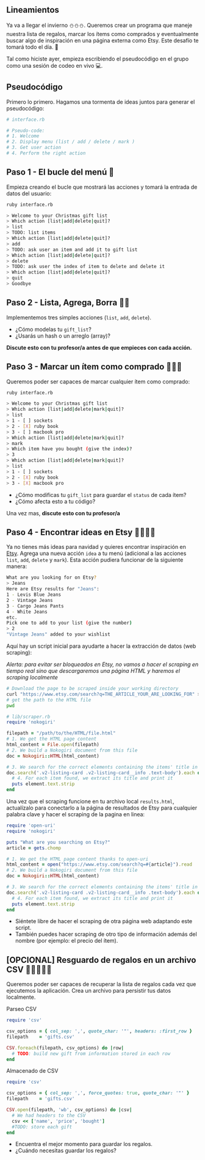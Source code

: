## Lineamientos

Ya va a llegar el invierno ⛄⛄⛄. Queremos crear un programa que maneje nuestra lista de regalos, marcar los ítems como comprados y eventualmente buscar algo de inspiración en una página externa como Etsy. Este desafío te tomará todo el día. 🎁

Tal como hiciste ayer, empieza escribiendo el pseudocódigo en el grupo como una sesión de codeo en vivo 💻.

## Pseudocódigo

Primero lo primero. Hagamos una tormenta de ideas juntos para generar el pseudocódigo:

```ruby
# interface.rb

# Pseudo-code:
# 1. Welcome
# 2. Display menu (list / add / delete / mark )
# 3. Get user action
# 4. Perform the right action
```

## Paso 1 - El bucle del menú  🎁

Empieza creando el bucle que mostrará las acciones y tomará la entrada de datos del usuario:

```bash
ruby interface.rb

> Welcome to your Christmas gift list
> Which action [list|add|delete|quit]?
> list
> TODO: list items
> Which action [list|add|delete|quit]?
> add
> TODO: ask user an item and add it to gift list
> Which action [list|add|delete|quit]?
> delete
> TODO: ask user the index of item to delete and delete it
> Which action [list|add|delete|quit]?
> quit
> Goodbye
```

## Paso 2 - Lista, Agrega, Borra 🎁🎁

Implementemos tres simples acciones (`list`, `add`, `delete`).

- ¿Cómo modelas tu `gift_list`?
- ¿Usarás un hash o un arreglo (array)?

**Discute esto con tu profesor/a antes de que empieces con cada acción.**

## Paso 3 - Marcar un ítem como comprado  🎁🎁🎁

Queremos poder ser capaces de marcar cualquier ítem como comprado:


```bash
ruby interface.rb

> Welcome to your Christmas gift list
> Which action [list|add|delete|mark|quit]?
> list
> 1 - [ ] sockets
> 2 - [X] ruby book
> 3 - [ ] macbook pro
> Which action [list|add|delete|mark|quit]?
> mark
> Which item have you bought (give the index)?
> 3
> Which action [list|add|delete|mark|quit]?
> list
> 1 - [ ] sockets
> 2 - [X] ruby book
> 3 - [X] macbook pro
```

- ¿Cómo modificas tu `gift_list` para guardar el `status` de cada ítem?
- ¿Cómo afecta esto a tu código?

Una vez mas, **discute esto con tu profesor/a**

## Paso 4 - Encontrar ideas en Etsy 🎁🎁🎁🎁

Ya no tienes más ideas para navidad y quieres encontrar inspiración en [Etsy](https://www.etsy.com). Agrega una nueva acción `idea` a tu menú (adicional a las acciones `list`, `add`, `delete` y `mark`). Esta acción pudiera funcionar de la siguiente manera:

```bash
What are you looking for on Etsy?
> Jeans
Here are Etsy results for "Jeans":
1 - Levis Blue Jeans
2 - Vintage Jeans
3 - Cargo Jeans Pants
4 - White Jeans
etc.
Pick one to add to your list (give the number)
> 2
"Vintage Jeans" added to your wishlist
```
Aquí hay un script inicial para ayudarte a hacer la extracción de datos (web scraping):

_Alerta: para evitar ser bloqueados en Etsy, no vamos a hacer el scraping en tiempo real sino que descargaremos una página HTML y haremos el scraping localmente_

```bash
# Download the page to be scraped inside your working directory
curl "https://www.etsy.com/search?q=THE_ARTICLE_YOUR_ARE_LOOKING_FOR" > results.html
# get the path to the HTML file
pwd
```
```ruby
# lib/scraper.rb
require 'nokogiri'

filepath = "/path/to/the/HTML/file.html"
# 1. We get the HTML page content
html_content = File.open(filepath)
# 2. We build a Nokogiri document from this file
doc = Nokogiri::HTML(html_content)

# 3. We search for the correct elements containing the items' title in our HTML doc
doc.search('.v2-listing-card .v2-listing-card__info .text-body').each do |element|
  # 4. For each item found, we extract its title and print it
  puts element.text.strip
end
```

Una vez que el scraping funcione en tu archivo local  `results.html`, actualízalo para conectarlo a la página de resultados de Etsy para cualquier palabra clave y hacer el scraping de la pagina en linea:

```ruby
require 'open-uri'
require 'nokogiri'

puts "What are you searching on Etsy?"
article = gets.chomp

# 1. We get the HTML page content thanks to open-uri
html_content = open("https://www.etsy.com/search?q=#{article}").read
# 2. We build a Nokogiri document from this file
doc = Nokogiri::HTML(html_content)

# 3. We search for the correct elements containing the items' title in our HTML doc
doc.search('.v2-listing-card .v2-listing-card__info .text-body').each do |element|
  # 4. For each item found, we extract its title and print it
  puts element.text.strip
end
```

- Siéntete libre de hacer el scraping de otra página web adaptando este script.
- También puedes hacer scraping de otro tipo de información además del nombre (por ejemplo: el precio del ítem).

## [OPCIONAL] Resguardo de regalos en un archivo CSV 🎁🎁🎁🎁🎁
Queremos poder ser capaces de recuperar la lista de regalos cada vez que ejecutemos la aplicación.
Crea un archivo para persistir tus datos localmente.

Parseo CSV

```ruby
require 'csv'

csv_options = { col_sep: ',', quote_char: '"', headers: :first_row }
filepath    = 'gifts.csv'

CSV.foreach(filepath, csv_options) do |row|
  # TODO: build new gift from information stored in each row
end
```

Almacenado de CSV

```ruby
require 'csv'

csv_options = { col_sep: ',', force_quotes: true, quote_char: '"' }
filepath    = 'gifts.csv'

CSV.open(filepath, 'wb', csv_options) do |csv|
  # We had headers to the CSV
  csv << ['name', 'price', 'bought']
  #TODO: store each gift
end
```

- Encuentra el mejor momento para guardar los regalos.
- ¿Cuándo necesitas guardar los regalos?

